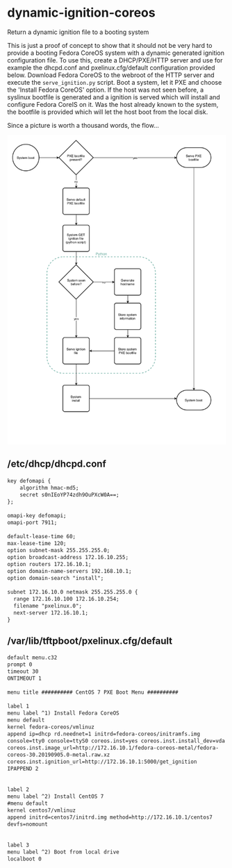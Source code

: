 # dynamic-ignition-coreos
Return a dynamic ignition file to a booting system

This is just a proof of concept to show that it should not be very hard to provide a booting Fedora CoreOS system with a dynamic generated ignition configuration file. To use this, create a DHCP/PXE/HTTP server and use for example the dhcpd.conf and pxelinux.cfg/default configuration provided below. Download Fedora CoreOS to the webroot of the HTTP server and execute the `serve_ignition.py` script. 
Boot a system, let it PXE and choose the 'Install Fedora CoreOS' option. If the host was not seen before, a syslinux bootfile is generated and a ignition is served which will install and configure Fedora CoreIS on it. Was the host already known to the system, the bootfile is provided which will let the host boot from the local disk.

Since a picture is worth a thousand words, the flow...

![Image](coreos-boot.png)


## /etc/dhcp/dhcpd.conf
```
key defomapi {
	algorithm hmac-md5;
	secret s0nIEoYP74zdh9OuPXcW0A==;
};

omapi-key defomapi;
omapi-port 7911;

default-lease-time 60;
max-lease-time 120;
option subnet-mask 255.255.255.0;
option broadcast-address 172.16.10.255;
option routers 172.16.10.1;
option domain-name-servers 192.168.10.1;
option domain-search "install";

subnet 172.16.10.0 netmask 255.255.255.0 {
  range 172.16.10.100 172.16.10.254;
  filename "pxelinux.0";
  next-server 172.16.10.1;
}
```

## /var/lib/tftpboot/pxelinux.cfg/default
```
default menu.c32
prompt 0
timeout 30
ONTIMEOUT 1

menu title ########## CentOS 7 PXE Boot Menu ##########

label 1
menu label ^1) Install Fedora CoreOS
menu default
kernel fedora-coreos/vmlinuz
append ip=dhcp rd.neednet=1 initrd=fedora-coreos/initramfs.img console=tty0 console=ttyS0 coreos.inst=yes coreos.inst.install_dev=vda coreos.inst.image_url=http://172.16.10.1/fedora-coreos-metal/fedora-coreos-30.20190905.0-metal.raw.xz coreos.inst.ignition_url=http://172.16.10.1:5000/get_ignition
IPAPPEND 2


label 2
menu label ^2) Install CentOS 7
#menu default
kernel centos7/vmlinuz
append initrd=centos7/initrd.img method=http://172.16.10.1/centos7 devfs=nomount


label 3
menu label ^2) Boot from local drive
localboot 0
```